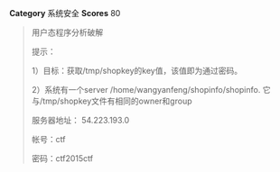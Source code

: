 **Category** 系统安全
**Scores** 80

> 用户态程序分析破解
>
> 提示：
>
> 1）目标：获取/tmp/shopkey的key值，该值即为通过密码。
>
> 2）系统有一个server /home/wangyanfeng/shopinfo/shopinfo. 它与/tmp/shopkey文件有相同的owner和group
>
>服务器地址： 54.223.193.0
>
>帐号：ctf
>
>密码：ctf2015ctf